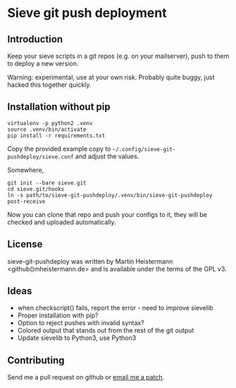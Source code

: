 # Sieve git push deployment

## Introduction

Keep your sieve scripts in a git repos (e.g. on your mailserver), push
to them to deploy a new version.

Warning: experimental, use at your own risk. Probably quite buggy, just hacked
this together quickly.


## Installation without pip

```
virtualenv -p python2 .venv
source .venv/bin/activate
pip install -r requirements.txt
```
Copy the provided example copy to `~/.config/sieve-git-pushdeploy/sieve.conf`
and adjust the values.

Somewhere,
```
git init --bare sieve.git
cd sieve.git/hooks
ln -s path/to/sieve-git-pushdeploy/.venv/bin/sieve-git-pushdeploy post-receive
```
Now you can clone that repo and push your configs to it, they will be checked
and uploaded automatically.

## License

sieve-git-pushdeploy was written by Martin Heistermann <github()mheistermann.de>
and is available under the terms of the GPL v3.

## Ideas

* when checkscript() fails, report the error - need to improve sievelib
* Proper installation with pip?
* Option to reject pushes with invalid syntax?
* Colored output that stands out from the rest of the git output
* Update sievelib to Python3, use Python3


## Contributing

Send me a pull request on github or [email me a patch](mailto:github[]mheistermann.de).

